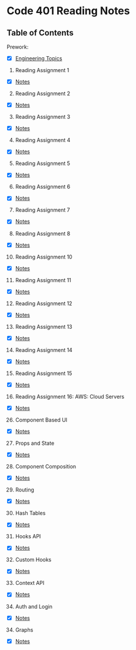 # Code 401 Reading Notes

## Table of Contents

Prework:
- [x] [Engineering Topics](https://github.com/myerstina515/reading-notes/blob/master/401/prework-engineering-topics.md)

1. Reading Assignment 1
- [x] [Notes](https://github.com/myerstina515/reading-notes/blob/master/401/class-01.md)
2. Reading Assignment 2
- [x] [Notes](https://github.com/myerstina515/reading-notes/blob/master/401/class-02.md)
3. Reading Assignment 3 
- [x] [Notes](https://github.com/myerstina515/reading-notes/blob/master/401/class-03.md)
4. Reading Assignment 4
- [x] [Notes](https://github.com/myerstina515/reading-notes/blob/master/401/class-04.md)
5. Reading Assignment 5
- [x] [Notes](https://github.com/myerstina515/reading-notes/blob/master/401/class-05.md)
6. Reading Assignment 6
- [x] [Notes](https://github.com/myerstina515/reading-notes/blob/master/401/class-06.md)
7. Reading Assignment 7
- [x] [Notes](https://github.com/myerstina515/reading-notes/blob/master/401/class-07.md)
8. Reading Assignment 8
- [x] [Notes](https://github.com/myerstina515/reading-notes/blob/master/401/class-08.md)
10. Reading Assignment 10
- [x] [Notes](https://github.com/myerstina515/reading-notes/blob/master/401/class-10.md)
11. Reading Assignment 11 
- [x] [Notes](https://github.com/myerstina515/reading-notes/blob/master/401/class-11.md)
12. Reading Assignment 12
- [x] [Notes](https://github.com/myerstina515/reading-notes/blob/master/401/class-12.md)
13. Reading Assignment 13
- [x] [Notes](https://github.com/myerstina515/reading-notes/blob/master/401/class-13.md)
14. Reading Assignment 14
- [x] [Notes](https://github.com/myerstina515/reading-notes/blob/master/401/class-14.md)
15. Reading Assignment 15
- [x] [Notes](https://github.com/myerstina515/reading-notes/blob/master/401/class-15.md)
16. Reading Assignment 16: AWS: Cloud Servers
- [x] [Notes](https://github.com/myerstina515/reading-notes/blob/master/401/class-16.md)
26. Component Based UI
- [x] [Notes](https://github.com/myerstina515/reading-notes/blob/master/401/class-26.md)
27. Props and State
- [x] [Notes](https://github.com/myerstina515/reading-notes/blob/master/401/class-27.md)
28. Component Composition
- [x] [Notes](https://github.com/myerstina515/reading-notes/blob/master/401/class-28.md)
29. Routing
- [x] [Notes](https://github.com/myerstina515/reading-notes/blob/master/401/class-29.md)
30. Hash Tables
- [x] [Notes](https://github.com/myerstina515/reading-notes/blob/master/401/class-30.md)
31. Hooks API
- [x] [Notes](https://github.com/myerstina515/reading-notes/blob/master/401/class-31.md)
32. Custom Hooks
- [x] [Notes](https://github.com/myerstina515/reading-notes/blob/master/401/class-32.md)
33. Context API
- [x] [Notes](https://github.com/myerstina515/reading-notes/blob/master/401/class-33.md)
34. Auth and Login
- [x] [Notes](https://github.com/myerstina515/reading-notes/blob/master/401/class-34.md)
34. Graphs
- [x] [Notes](https://github.com/myerstina515/reading-notes/blob/master/401/class-35.md)
